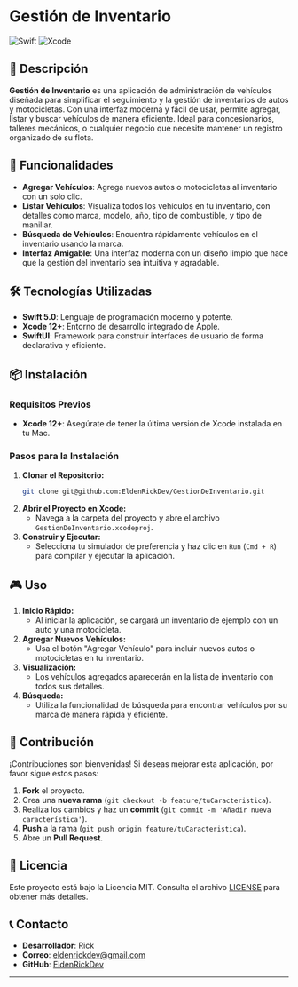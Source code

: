 # Gestión de Inventario

![Swift](https://img.shields.io/badge/Swift-5.0-orange.svg)
![Xcode](https://img.shields.io/badge/Xcode-12%2B-blue.svg)

## 🚀 Descripción

**Gestión de Inventario** es una aplicación de administración de vehículos diseñada para simplificar el seguimiento y la gestión de inventarios de autos y motocicletas. Con una interfaz moderna y fácil de usar, permite agregar, listar y buscar vehículos de manera eficiente. Ideal para concesionarios, talleres mecánicos, o cualquier negocio que necesite mantener un registro organizado de su flota.

## 🌟 Funcionalidades

- **Agregar Vehículos**: Agrega nuevos autos o motocicletas al inventario con un solo clic.
- **Listar Vehículos**: Visualiza todos los vehículos en tu inventario, con detalles como marca, modelo, año, tipo de combustible, y tipo de manillar.
- **Búsqueda de Vehículos**: Encuentra rápidamente vehículos en el inventario usando la marca.
- **Interfaz Amigable**: Una interfaz moderna con un diseño limpio que hace que la gestión del inventario sea intuitiva y agradable.

## 🛠️ Tecnologías Utilizadas

- **Swift 5.0**: Lenguaje de programación moderno y potente.
- **Xcode 12+**: Entorno de desarrollo integrado de Apple.
- **SwiftUI**: Framework para construir interfaces de usuario de forma declarativa y eficiente.

## 📦 Instalación

### Requisitos Previos

- **Xcode 12+**: Asegúrate de tener la última versión de Xcode instalada en tu Mac.

### Pasos para la Instalación

1. **Clonar el Repositorio:**
   ```bash
   git clone git@github.com:EldenRickDev/GestionDeInventario.git
   ```
2. **Abrir el Proyecto en Xcode:**
   - Navega a la carpeta del proyecto y abre el archivo `GestionDeInventario.xcodeproj`.
3. **Construir y Ejecutar:**
   - Selecciona tu simulador de preferencia y haz clic en `Run` (`Cmd + R`) para compilar y ejecutar la aplicación.

## 🎮 Uso

1. **Inicio Rápido:**
   - Al iniciar la aplicación, se cargará un inventario de ejemplo con un auto y una motocicleta.
2. **Agregar Nuevos Vehículos:**
   - Usa el botón "Agregar Vehículo" para incluir nuevos autos o motocicletas en tu inventario.
3. **Visualización:**
   - Los vehículos agregados aparecerán en la lista de inventario con todos sus detalles.
4. **Búsqueda:**
   - Utiliza la funcionalidad de búsqueda para encontrar vehículos por su marca de manera rápida y eficiente.

## 🤝 Contribución

¡Contribuciones son bienvenidas! Si deseas mejorar esta aplicación, por favor sigue estos pasos:

1. **Fork** el proyecto.
2. Crea una **nueva rama** (`git checkout -b feature/tuCaracteristica`).
3. Realiza los cambios y haz un **commit** (`git commit -m 'Añadir nueva característica'`).
4. **Push** a la rama (`git push origin feature/tuCaracteristica`).
5. Abre un **Pull Request**.

## 📝 Licencia

Este proyecto está bajo la Licencia MIT. Consulta el archivo [LICENSE](LICENSE) para obtener más detalles.

## 📞 Contacto

- **Desarrollador**: Rick
- **Correo**: [eldenrickdev@gmail.com](mailto:eldenrickdev@gmail.com)
- **GitHub**: [EldenRickDev](https://github.com/EldenRickDev)

---


